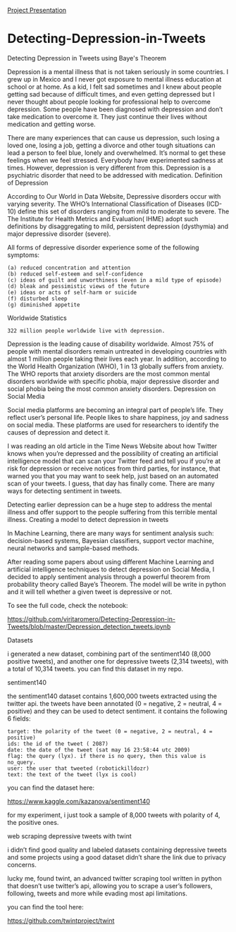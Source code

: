 [Project Presentation](https://docs.google.com/presentation/d/12-V5D80v9Y_cD8GfGdRu99k4TuAUe6LTmRVLLTUYrMU/edit?usp=sharing)

# Detecting-Depression-in-Tweets
Detecting Depression in Tweets using Baye's Theorem

Depression is a mental illness that is not taken seriously in some countries. I grew up in Mexico and I never got exposure to mental illness education at school or at home. As a kid, I felt sad sometimes and I knew about people getting sad because of difficult times, and even getting depressed but I never thought about people looking for professional help to overcome depression. Some people have been diagnosed with depression and don’t take medication to overcome it. They just continue their lives without medication and getting worse.

There are many experiences that can cause us depression, such losing a loved one, losing a job, getting a divorce and other tough situations can lead a person to feel blue, lonely and overwhelmed. It’s normal to get these feelings when we feel stressed. Everybody have experimented sadness at times. However, depression is very different from this. Depression is a psychiatric disorder that need to be addressed with medication.
Definition of Depression

According to Our World in Data Website, Depressive disorders occur with varying severity. The WHO’s International Classification of Diseases (ICD-10) define this set of disorders ranging from mild to moderate to severe. The The Institute for Health Metrics and Evaluation( IHME) adopt such definitions by disaggregating to mild, persistent depression (dysthymia) and major depressive disorder (severe).

All forms of depressive disorder experience some of the following symptoms:

    (a) reduced concentration and attention
    (b) reduced self-esteem and self-confidence
    (c) ideas of guilt and unworthiness (even in a mild type of episode)
    (d) bleak and pessimistic views of the future
    (e) ideas or acts of self-harm or suicide
    (f) disturbed sleep
    (g) diminished appetite

Worldwide Statistics

    322 million people worldwide live with depression.

Depression is the leading cause of disability worldwide. Almost 75% of people with mental disorders remain untreated in developing countries with almost 1 million people taking their lives each year. In addition, according to the World Health Organization (WHO), 1 in 13 globally suffers from anxiety. The WHO reports that anxiety disorders are the most common mental disorders worldwide with specific phobia, major depressive disorder and social phobia being the most common anxiety disorders.
Depression on Social Media

Social media platforms are becoming an integral part of people’s life. They reflect user’s personal life. People likes to share happiness, joy and sadness on social media. These platforms are used for researchers to identify the causes of depression and detect it.

I was reading an old article in the Time News Website about how Twitter knows when you’re depressed and the possibility of creating an artificial intelligence model that can scan your Twitter feed and tell you if you’re at risk for depression or receive notices from third parties, for instance, that warned you that you may want to seek help, just based on an automated scan of your tweets. I guess, that day has finally come. There are many ways for detecting sentiment in tweets.

Detecting earlier depression can be a huge step to address the mental illness and offer support to the people suffering from this terrible mental illness.
Creating a model to detect depression in tweets

In Machine Learning, there are many ways for sentiment analysis such: decision-based systems, Bayesian classifiers, support vector machine, neural networks and sample-based methods.

After reading some papers about using different Machine Learning and artificial intelligence techniques to detect depression on Social Media, I decided to apply sentiment analysis through a powerful theorem from probability theory called Baye’s Theorem. The model will be write in python and it will tell whether a given tweet is depressive or not.

To see the full code, check the notebook: 

https://github.com/viritaromero/Detecting-Depression-in-Tweets/blob/master/Depression_detection_tweets.ipynb

Datasets

i generated a new dataset, combining part of the sentiment140 (8,000 positive tweets), and another one for depressive tweets (2,314 tweets), with a total of 10,314 tweets. you can find this dataset in my repo.

sentiment140

the sentiment140 dataset contains 1,600,000 tweets extracted using the twitter api. the tweets have been annotated (0 = negative, 2 = neutral, 4 = positive) and they can be used to detect sentiment. it contains the following 6 fields:

    target: the polarity of the tweet (0 = negative, 2 = neutral, 4 = positive)
    ids: the id of the tweet ( 2087)
    date: the date of the tweet (sat may 16 23:58:44 utc 2009)
    flag: the query (lyx). if there is no query, then this value is no_query.
    user: the user that tweeted (robotickilldozr)
    text: the text of the tweet (lyx is cool)

you can find the dataset here:

https://www.kaggle.com/kazanova/sentiment140

for my experiment, i just took a sample of 8,000 tweets with polarity of 4, the positive ones.

web scraping depressive tweets with twint

i didn’t find good quality and labeled datasets containing depressive tweets and some projects using a good dataset didn’t share the link due to privacy concerns.

lucky me, found twint, an advanced twitter scraping tool written in python that doesn’t use twitter’s api, allowing you to scrape a user’s followers, following, tweets and more while evading most api limitations.

you can find the tool here:

https://github.com/twintproject/twint
